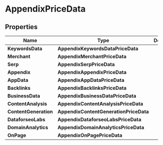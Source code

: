 # AppendixPriceData


## Properties

| Name | Type | Description | Notes |
|------------ | ------------- | ------------- | -------------|
**KeywordsData** | **AppendixKeywordsDataPriceData** |  |[optional]|
**Merchant** | **AppendixMerchantPriceData** |  |[optional]|
**Serp** | **AppendixSerpPriceData** |  |[optional]|
**Appendix** | **AppendixAppendixPriceData** |  |[optional]|
**AppData** | **AppendixAppDataPriceData** |  |[optional]|
**Backlinks** | **AppendixBacklinksPriceData** |  |[optional]|
**BusinessData** | **AppendixBusinessDataPriceData** |  |[optional]|
**ContentAnalysis** | **AppendixContentAnalysisPriceData** |  |[optional]|
**ContentGeneration** | **AppendixContentGenerationPriceData** |  |[optional]|
**DataforseoLabs** | **AppendixDataforseoLabsPriceData** |  |[optional]|
**DomainAnalytics** | **AppendixDomainAnalyticsPriceData** |  |[optional]|
**OnPage** | **AppendixOnPagePriceData** |  |[optional]|